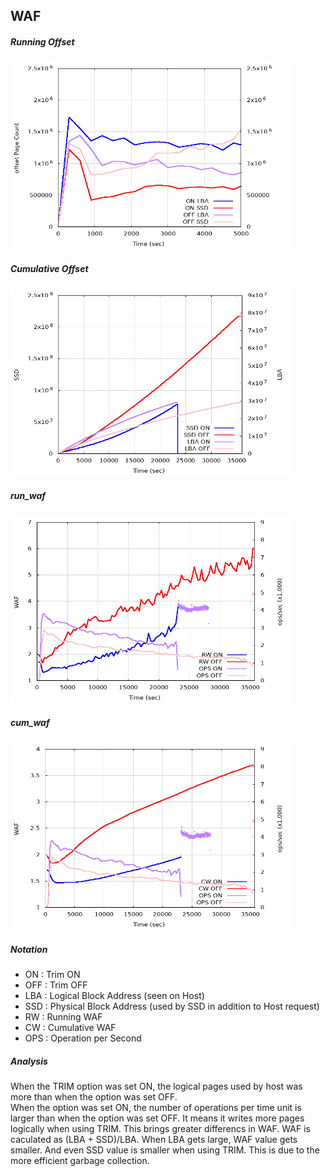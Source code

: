 ## WAF
##### Running Offset
<img src=./results/TRIM_ON_OFF/Offset_ON_OFF_cut_init.png width="450px" height="300px" title="TRIM_OFF_cun_waf" alt="TRIM_OFF_cun_waf"></img><br/>

##### Cumulative Offset
<img src=./results/TRIM_ON_OFF/Offset_CUM.png width="450px" height="300px" title="TRIM_OFF_cun_waf" alt="TRIM_OFF_cun_waf"></img><br/>

##### run_waf
<img src=./results/TRIM_ON_OFF/conclusion/run_waf_ON_OFF.png width="450px" height="300px" title="TRIM_OFF_cun_waf" alt="TRIM_OFF_cun_waf"></img><br/>

##### cum_waf
<img src=./results/TRIM_ON_OFF/conclusion/cum_waf_ON_OFF.png width="450px" height="300px" title="TRIM_OFF_cun_waf" alt="TRIM_OFF_cun_waf"></img><br/>


##### Notation
- ON : Trim ON
- OFF : Trim OFF
- LBA : Logical Block Address (seen on Host)
- SSD : Physical Block Address (used by SSD in addition to Host request)
- RW : Running WAF
- CW : Cumulative WAF
- OPS : Operation per Second

##### Analysis
When the TRIM option was set ON, the logical pages used by host was more than when the option was set OFF.   \
When the option was set ON, the number of operations per time unit is larger than when the option was set OFF. It means it writes more pages logically when using TRIM. This brings greater differencs in WAF. WAF is caculated as (LBA + SSD)/LBA. When LBA gets large, WAF value gets smaller. And even SSD value is smaller when using TRIM. This is due to the more efficient garbage collection.

